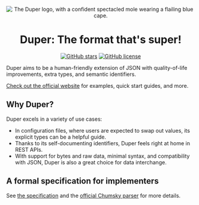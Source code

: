 <p align="center">
    <img src="https://duper.dev.br/logos/duper-400.png" alt="The Duper logo, with a confident spectacled mole wearing a flailing blue cape." /> <br>
</p>
<h1 align="center">Duper: The format that's super!</h1>

<p align="center">
    <a href="https://github.com/EpicEric/duper"><img alt="GitHub stars" src="https://img.shields.io/github/stars/EpicEric/duper?style=flat&logo=github&logoColor=white"></a>
    <a href="https://github.com/EpicEric/duper"><img alt="GitHub license" src="https://img.shields.io/github/license/EpicEric/duper"></a>
</p>

Duper aims to be a human-friendly extension of JSON with quality-of-life improvements, extra types, and semantic identifiers.

[Check out the official website](https://duper.dev.br) for examples, quick start guides, and more.

## Why Duper?

Duper excels in a variety of use cases:

- In configuration files, where users are expected to swap out values, its explicit types can be a helpful guide.
- Thanks to its self-documenting identifiers, Duper feels right at home in REST APIs.
- With support for bytes and raw data, minimal syntax, and compatibility with JSON, Duper is also a great choice for data interchange.

## A formal specification for implementers

See [the specification](https://duper.dev.br/spec.html) and the [official Chumsky parser](duper/src/parser.rs) for more details.
